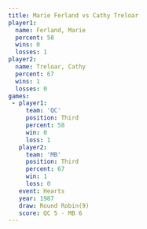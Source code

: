 ```yaml
---
title: Marie Ferland vs Cathy Treloar
player1:              
  name: Ferland, Marie
  percent: 58         
  wins: 0             
  losses: 1           
player2:              
  name: Treloar, Cathy
  percent: 67         
  wins: 1             
  losses: 0           
games:
 - player1:         
     team: 'QC'     
     position: Third
     percent: 58    
     win: 0         
     loss: 1        
   player2:         
     team: 'MB'     
     position: Third
     percent: 67    
     win: 1         
     loss: 0        
   event: Hearts       
   year: 1987          
   draw: Round Robin(9)
   score: QC 5 - MB 6  
---
```

